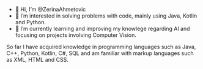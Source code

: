- 👋 Hi, I’m @ZerinaAhmetovic
- 👀 I’m interested in solving problems with code, mainly using Java, Kotlin and Python.
- 🌱 I’m currently learning and improving my knowlege regarding AI and focusing on projects involving Computer Vision.

So far I have acquired knowledge in programming languages such as Java, C++, Python, Kotlin, C#, SQL and am familiar with markup languages such as XML, HTML and CSS.

